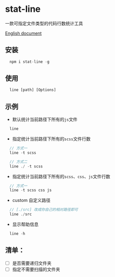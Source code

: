 # stat-line

一款可指定文件类型的代码行数统计工具

[English document](https://github.com/sdta25196/stat-line/blob/master/readme.md)

## 安装

```js
  npm i stat-line -g
```

## 使用

```js
  line [path] [Options]
```

## 示例

* 默认统计当前路径下所有的`js`文件
```js
  line   
```

* 指定统计当前路径下所有的`scss`文件行数
```js
  // 方式一
  line -t scss

  // 方式二
  line ./ -t scss 
```

* 指定统计当前路径下所有的`scss`、`css`、`js`文件行数
```js
  // 方式一
  line -t scss css js
```

* custom 自定义路径
```js
  // [./src] 改成你自己的相对路径即可
  line ./src
```
* 显示帮助信息
```js
  line -h
```

## 清单：

- [ ] 是否需要递归文件夹
- [ ] 指定不需要扫描的文件夹
